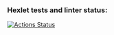 ### Hexlet tests and linter status:
[![Actions Status](https://github.com/kirillsh93/frontend-project-lvl1/actions/workflows/hexlet-check.yml/badge.svg)](https://github.com/kirillsh93/frontend-project-lvl1/actions)